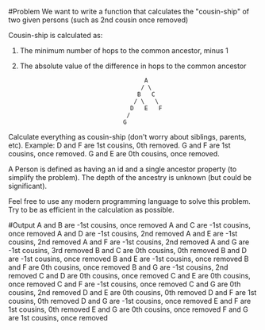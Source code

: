 #Problem
We want to write a function that calculates the "cousin-ship" of two given persons (such as 2nd cousin once removed)

Cousin-ship is calculated as:
1) The minimum number of hops to the common ancestor, minus 1
2) The absolute value of the difference in hops to the common ancestor

                                          A
                                         / \
                                        B   C
                                       / \   \
                                      D   E   F
                                     /
                                    G

Calculate everything as cousin-ship (don't worry about siblings, parents, etc).
Example: 
	D and F are 1st cousins, 0th removed.
	G and F are 1st cousins, once removed.
	G and E are 0th cousins, once removed.

 
A Person is defined as having an id and a single ancestor property (to simplify the problem). The depth of the ancestry is unknown (but could be significant).

Feel free to use any modern programming language to solve this problem. Try to be as efficient in the calculation as possible.

#Output
A and B are -1st cousins, once removed
A and C are -1st cousins, once removed
A and D are -1st cousins, 2nd removed
A and E are -1st cousins, 2nd removed
A and F are -1st cousins, 2nd removed
A and G are -1st cousins, 3rd removed
B and C are 0th cousins, 0th removed
B and D are -1st cousins, once removed
B and E are -1st cousins, once removed
B and F are 0th cousins, once removed
B and G are -1st cousins, 2nd removed
C and D are 0th cousins, once removed
C and E are 0th cousins, once removed
C and F are -1st cousins, once removed
C and G are 0th cousins, 2nd removed
D and E are 0th cousins, 0th removed
D and F are 1st cousins, 0th removed
D and G are -1st cousins, once removed
E and F are 1st cousins, 0th removed
E and G are 0th cousins, once removed
F and G are 1st cousins, once removed
